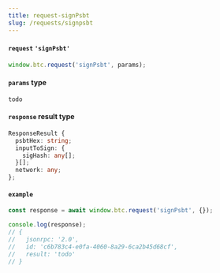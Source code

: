 ```yaml
---
title: request-signPsbt
slug: /requests/signpsbt
---
```


#### `request` `'signPsbt'`

```ts
window.btc.request('signPsbt', params);
```

#### `params` type

`todo`

#### `response` result type

```ts
ResponseResult {
  psbtHex: string;
  inputToSign: {
    sigHash: any[];
  }[];
  network: any;
};
```

#### `example`

```ts
const response = await window.btc.request('signPsbt', {});

console.log(response);
// {
//   jsonrpc: '2.0',
//   id: 'c6b783c4-e0fa-4060-8a29-6ca2b45d68cf',
//   result: 'todo'
// }
```
